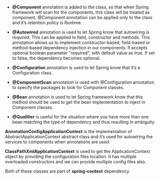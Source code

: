 - **@Component** annotation is added to the class, so that when Spring framework will scan for the components, this class will be treated as component. @Component annotation can be applied only to the class and it’s retention policy is Runtime.
- **@Autowired** annotation is used to let Spring know that autowiring is required. This can be applied to field, constructor and methods. This annotation allows us to implement constructor-based, field-based or method-based dependency injection in our components. It accepts optional boolean parameter "required", with default value as true. If set to false, the dependency becomes optional.
- **@Configuration** annotation is used to let Spring know that it’s a Configuration class.
- **@ComponentScan** annotation is used with @Configuration annotation to specify the packages to look for Component classes.
- **@Bean** annotation is used to let Spring framework know that this method should be used to get the bean implementation to inject in Component classes.

- **@Qualifier** is useful for the situation where you have more than one bean matching the type of dependency and thus resulting in ambiguity.

**AnnotationConfigApplicationContext** is the implementation of AbstractApplicationContext abstract class and it’s used for autowiring the services to components when annotations are used.

**ClassPathXmlApplicationContext** is used to get the ApplicationContext object by providing the configuration files location. It has multiple overloaded constructors and we can provide multiple config files also.

Both of these classes are part of **spring-context** dependency.
